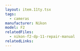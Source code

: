 ```yaml
---
layout: item.11ty.tsx
tags:
  - cameras
manufacturer: Nikon
model: F2
relatedFiles:
  - nikon-f2-dp-11-repair-manual
relatedLinks:
---
```

